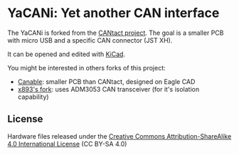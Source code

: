 # YaCANi: Yet another CAN interface

The YaCANi is forked from the [CANtact project](https://github.com/CANtact/cantact-hw).
The goal is a smaller PCB with micro USB and a specific CAN connector (JST XH).

It can be opened and edited with [KiCad](http://www.kicad-pcb.org/).

You might be interested in others forks of this project:
- [Canable](http://canable.io/): smaller PCB than CANtact, designed on Eagle CAD
- [x893's fork](https://github.com/x893/cantact-hw): uses ADM3053 CAN transceiver (for it's isolation capability)


## License

Hardware files released under the [Creative Commons Attribution-ShareAlike 4.0
International License](http://creativecommons.org/licenses/by-sa/4.0/) 
(CC BY-SA 4.0)

